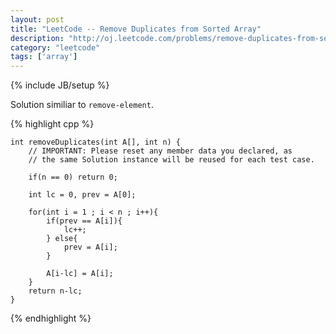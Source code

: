 ```yaml
---
layout: post
title: "LeetCode -- Remove Duplicates from Sorted Array"
description: "http://oj.leetcode.com/problems/remove-duplicates-from-sorted-array/"
category: "leetcode"
tags: ['array']
---
```

{% include JB/setup %}

Solution similiar to `remove-element`.

{% highlight cpp %}

    int removeDuplicates(int A[], int n) {
        // IMPORTANT: Please reset any member data you declared, as
        // the same Solution instance will be reused for each test case.
        
        if(n == 0) return 0;
        
        int lc = 0, prev = A[0];
        
        for(int i = 1 ; i < n ; i++){
            if(prev == A[i]){
                lc++;
            } else{
                prev = A[i];
            }
            
            A[i-lc] = A[i];
        }
        return n-lc;
    }

{% endhighlight %}
